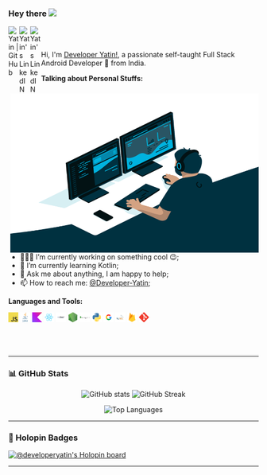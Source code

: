 <!--### Hi there 👋


**Yatin-AndroidDeveloper/Yatin-AndroidDeveloper** is a ✨ _special_ ✨ repository because its `README.md` (this file) appears on your GitHub profile.

Here are some ideas to get you started:

- 🔭 I’m currently working on ...
- 🌱 I’m currently learning ...
- 👯 I’m looking to collaborate on ...
- 🤔 I’m looking for help with ...
- 💬 Ask me about ...
- 📫 How to reach me: ...
- 😄 Pronouns: ...
- ⚡ Fun fact: ...

[![trophy](https://github-profile-trophy.vercel.app/?username=DeveloperYatin)](https://github.com/ryo-ma/github-profile-trophy)-->

### Hey there <img src="https://media.giphy.com/media/hvRJCLFzcasrR4ia7z/giphy.gif" width="20">
<a href="https://github.com/DeveloperYatin">
  <picture>
    <!-- Icon for dark mode -->
    <source srcset="https://cdn.simpleicons.org/github/ffffff" media="(prefers-color-scheme: dark)" />
    <!-- Icon for light mode -->
    <source srcset="https://cdn.simpleicons.org/github/000000" media="(prefers-color-scheme: light)" />
    <!-- Fallback icon -->
    <img align="left" alt="Yatin | GitHub" width="22px" src="https://cdn.simpleicons.org/github" />
  </picture>
</a>

<a>
  <img align="left" alt="Yatin's LinkedIN" width="22px" src="https://cdn.simpleicons.org/Kotlin" />
</a>
<a>
  <img align="left" alt="Yatin's LinkedIN" width="22px" src="https://cdn.simpleicons.org/androidstudio" />
</a>

<br />
<br />

Hi, I'm [Developer Yatin!](https://developeryatin.github.io/), a passionate self-taught Full Stack Android Developer 🚀 from India.

  <img align="right" alt="GIF" src="https://github.com/DeveloperYatin/DeveloperYatin/blob/main/code.gif?raw=true" width="500" height="320" />
  
**Talking about Personal Stuffs:**

- 👨🏽‍💻 I’m currently working on something cool :wink:;
- 🌱 I’m currently learning Kotlin; 
- 💬 Ask me about anything, I am happy to help;
- 📫 How to reach me: [@Developer-Yatin](https://www.linkedin.com/in/yatin-batra-6571131a3/);
<!--- 📝[Resume](https://drive.google.com/file/d/1Zou7sf7umeOfr4YVUzd1HzwliqNpfXwa/view?usp=drivesdk) -->

**Languages and Tools:**  

<code><img height="20" src="https://raw.githubusercontent.com/github/explore/80688e429a7d4ef2fca1e82350fe8e3517d3494d/topics/javascript/javascript.png"></code>
<code><img height="20" src="https://raw.githubusercontent.com/github/explore/80688e429a7d4ef2fca1e82350fe8e3517d3494d/topics/java/java.png"></code>
<code><img height="20" src="https://raw.githubusercontent.com/github/explore/80688e429a7d4ef2fca1e82350fe8e3517d3494d/topics/kotlin/kotlin.png"></code>
<code><img height="20" src="https://raw.githubusercontent.com/github/explore/80688e429a7d4ef2fca1e82350fe8e3517d3494d/topics/react/react.png"></code>
<code><img height="20" src="https://raw.githubusercontent.com/github/explore/80688e429a7d4ef2fca1e82350fe8e3517d3494d/topics/jquery/jquery.png"></code>
<code><img height="20" src="https://raw.githubusercontent.com/github/explore/80688e429a7d4ef2fca1e82350fe8e3517d3494d/topics/nodejs/nodejs.png"></code>
<code><img height="20" src="https://raw.githubusercontent.com/github/explore/80688e429a7d4ef2fca1e82350fe8e3517d3494d/topics/mongodb/mongodb.png"></code>
<code><img height="20" src="https://raw.githubusercontent.com/github/explore/80688e429a7d4ef2fca1e82350fe8e3517d3494d/topics/python/python.png"></code>
<code><img height="20" src="https://raw.githubusercontent.com/github/explore/80688e429a7d4ef2fca1e82350fe8e3517d3494d/topics/google/google.png"></code>
<code><img height="20" src="https://raw.githubusercontent.com/github/explore/80688e429a7d4ef2fca1e82350fe8e3517d3494d/topics/mysql/mysql.png"></code>
<code><img height="20" src="https://raw.githubusercontent.com/github/explore/80688e429a7d4ef2fca1e82350fe8e3517d3494d/topics/firebase/firebase.png"></code>
<code><img height="20" src="https://raw.githubusercontent.com/github/explore/80688e429a7d4ef2fca1e82350fe8e3517d3494d/topics/git/git.png"></code>
<br/><br/><br/><br/>

---

### 📊 GitHub Stats  

<p align="center">
  <img src="https://github-readme-stats.vercel.app/api?username=DeveloperYatin&show_icons=true&theme=gotham" alt="GitHub stats" height="160"/>
  <img src="https://github-readme-streak-stats.herokuapp.com/?user=DeveloperYatin&theme=gotham" alt="GitHub Streak" height="160"/>
</p>

<p align="center">
  <img src="https://github-readme-stats.vercel.app/api/top-langs/?username=DeveloperYatin&theme=gotham&layout=compact" alt="Top Languages" height="160"/>
</p>

---

### 🏅 Holopin Badges  

[![@developeryatin's Holopin board](https://holopin.me/developeryatin)](https://holopin.io/@developeryatin)

---
